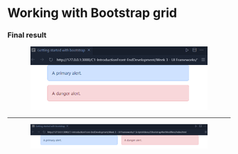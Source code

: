 # Working with Bootstrap grid

### Final result

<div align="center">
  <img src="./result1.png" width="400" alt="Final Result">
</div>
<hr>
<div align="center">
  <img src="./result2.png" width="400" alt="Final Result">
</div>